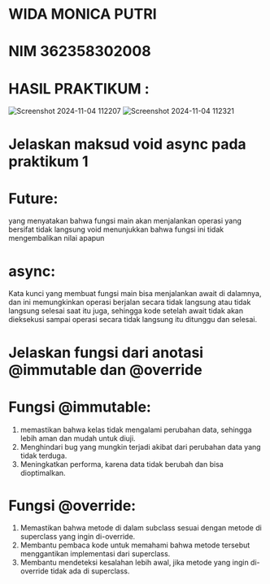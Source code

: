 # WIDA MONICA PUTRI
# NIM 362358302008
# HASIL PRAKTIKUM :
![Screenshot 2024-11-04 112207](https://github.com/user-attachments/assets/4c680548-3b55-4d37-957b-40ce73e4ec52)
![Screenshot 2024-11-04 112321](https://github.com/user-attachments/assets/3a0dc803-c734-4ef7-b80d-cda25c77aa14)

# Jelaskan maksud void async pada praktikum 1
# Future<void>: 
yang menyatakan bahwa fungsi main akan menjalankan operasi yang bersifat tidak langsung
void menunjukkan bahwa fungsi ini tidak mengembalikan nilai apapun
# async: 
Kata kunci yang membuat fungsi main bisa menjalankan await di dalamnya, dan ini memungkinkan operasi berjalan secara tidak langsung atau tidak langsung selesai saat itu juga, sehingga kode setelah await tidak akan dieksekusi sampai operasi secara tidak langsung itu ditunggu dan selesai.

# Jelaskan fungsi dari anotasi @immutable dan @override
# Fungsi @immutable:
1. memastikan bahwa kelas tidak mengalami perubahan data, sehingga lebih aman dan mudah untuk diuji.
2. Menghindari bug yang mungkin terjadi akibat dari perubahan data yang tidak terduga.
3. Meningkatkan performa, karena data tidak berubah dan bisa dioptimalkan.
# Fungsi @override:
1. Memastikan bahwa metode di dalam subclass sesuai dengan metode di superclass yang ingin di-override.
2. Membantu pembaca kode untuk memahami bahwa metode tersebut menggantikan implementasi dari superclass.
3. Membantu mendeteksi kesalahan lebih awal, jika metode yang ingin di-override tidak ada di superclass.

